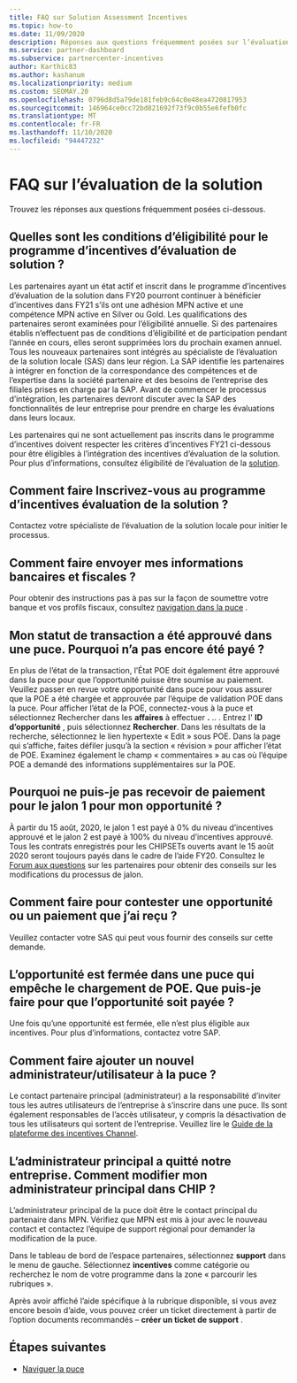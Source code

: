 ```yaml
---
title: FAQ sur Solution Assessment Incentives
ms.topic: how-to
ms.date: 11/09/2020
description: Réponses aux questions fréquemment posées sur l’évaluation de la solution
ms.service: partner-dashboard
ms.subservice: partnercenter-incentives
author: Karthic83
ms.author: kashanum
ms.localizationpriority: medium
ms.custom: SEOMAY.20
ms.openlocfilehash: 0796d8d5a79de181feb9c64c0e48ea4720817953
ms.sourcegitcommit: 146964ce0cc72bd821692f73f9c0b55e6fefb0fc
ms.translationtype: MT
ms.contentlocale: fr-FR
ms.lasthandoff: 11/10/2020
ms.locfileid: "94447232"
---
```

# <a name="solution-assessment-incentives-faq"></a>FAQ sur l’évaluation de la solution

Trouvez les réponses aux questions fréquemment posées ci-dessous.

## <a name="what-are-the-eligibility-requirements-for-the-solution-assessment-incentive-program"></a>Quelles sont les conditions d’éligibilité pour le programme d’incentives d’évaluation de solution ?

Les partenaires ayant un état actif et inscrit dans le programme d’incentives d’évaluation de la solution dans FY20 pourront continuer à bénéficier d’incentives dans FY21 s’ils ont une adhésion MPN active et une compétence MPN active en Silver ou Gold. Les qualifications des partenaires seront examinées pour l’éligibilité annuelle.  Si des partenaires établis n’effectuent pas de conditions d’éligibilité et de participation pendant l’année en cours, elles seront supprimées lors du prochain examen annuel.  Tous les nouveaux partenaires sont intégrés au spécialiste de l’évaluation de la solution locale (SAS) dans leur région.  La SAP identifie les partenaires à intégrer en fonction de la correspondance des compétences et de l’expertise dans la société partenaire et des besoins de l’entreprise des filiales prises en charge par la SAP.
Avant de commencer le processus d’intégration, les partenaires devront discuter avec la SAP des fonctionnalités de leur entreprise pour prendre en charge les évaluations dans leurs locaux. 

Les partenaires qui ne sont actuellement pas inscrits dans le programme d’incentives doivent respecter les critères d’incentives FY21 ci-dessous pour être éligibles à l’intégration des incentives d’évaluation de la solution. Pour plus d’informations, consultez éligibilité de l’évaluation de la [solution](chip-solutions-assessment-eligible.md).

## <a name="how-do-i-enroll-in-the-solution-assessments-incentive-program"></a>Comment faire Inscrivez-vous au programme d’incentives évaluation de la solution ?

Contactez votre spécialiste de l’évaluation de la solution locale pour initier le processus.

## <a name="how-do-i-submit-my-bank-and-tax-details"></a>Comment faire envoyer mes informations bancaires et fiscales ?

Pour obtenir des instructions pas à pas sur la façon de soumettre votre banque et vos profils fiscaux, consultez [navigation dans la puce](chip-intro.md) .

## <a name="my-deal-status-has-been-approved-in-chip-why-hasnt-it-been-paid-yet"></a>Mon statut de transaction a été approuvé dans une puce. Pourquoi n’a pas encore été payé ?

En plus de l’état de la transaction, l’État POE doit également être approuvé dans la puce pour que l’opportunité puisse être soumise au paiement. Veuillez passer en revue votre opportunité dans puce pour vous assurer que la POE a été chargée et approuvée par l’équipe de validation POE dans la puce. Pour afficher l’état de la POE, connectez-vous à la puce et sélectionnez Rechercher dans les **affaires** à effectuer **.** .. . Entrez l' **ID d’opportunité** , puis sélectionnez **Rechercher**. Dans les résultats de la recherche, sélectionnez le lien hypertexte « Edit » sous POE. Dans la page qui s’affiche, faites défiler jusqu’à la section « révision » pour afficher l’état de POE. Examinez également le champ « commentaires » au cas où l’équipe POE a demandé des informations supplémentaires sur la POE.

## <a name="why-did-i-not-receive-any-payment-for-milestone-1-for-my-opportunity"></a>Pourquoi ne puis-je pas recevoir de paiement pour le jalon 1 pour mon opportunité ?

À partir du 15 août, 2020, le jalon 1 est payé à 0% du niveau d’incentives approuvé et le jalon 2 est payé à 100% du niveau d’incentives approuvé. Tous les contrats enregistrés pour les CHIPSETs ouverts avant le 15 août 2020 seront toujours payés dans le cadre de l’aide FY20. Consultez le [Forum aux questions](https://assetsprod.microsoft.com/solution-assessment-incentive-program-faq.pdf) sur les partenaires pour obtenir des conseils sur les modifications du processus de jalon.

## <a name="how-to-i-dispute-an-opportunity-or-payment-i-received"></a>Comment faire pour contester une opportunité ou un paiement que j’ai reçu ?

Veuillez contacter votre SAS qui peut vous fournir des conseils sur cette demande.

## <a name="the-opportunity-is-closed-in-chip-which-is-preventing-me-from-uploading-poe-what-can-i-do-to-get-the-opportunity-paid"></a>L’opportunité est fermée dans une puce qui empêche le chargement de POE. Que puis-je faire pour que l’opportunité soit payée ?

Une fois qu’une opportunité est fermée, elle n’est plus éligible aux incentives. Pour plus d’informations, contactez votre SAP.

## <a name="how-do-i-add-a-new-adminuser-to-chip"></a>Comment faire ajouter un nouvel administrateur/utilisateur à la puce ?

Le contact partenaire principal (administrateur) a la responsabilité d’inviter tous les autres utilisateurs de l’entreprise à s’inscrire dans une puce. Ils sont également responsables de l’accès utilisateur, y compris la désactivation de tous les utilisateurs qui sortent de l’entreprise. Veuillez lire le [Guide de la plateforme des incentives Channel](chip-intro.md).

## <a name="the-primary-admin-has-left-our-company-how-do-we-change-my-primary-admin-in-chip"></a>L’administrateur principal a quitté notre entreprise. Comment modifier mon administrateur principal dans CHIP ?

L’administrateur principal de la puce doit être le contact principal du partenaire dans MPN. Vérifiez que MPN est mis à jour avec le nouveau contact et contactez l’équipe de support régional pour demander la modification de la puce.

Dans le tableau de bord de l’espace partenaires, sélectionnez **support** dans le menu de gauche. Sélectionnez **incentives** comme catégorie ou recherchez le nom de votre programme dans la zone « parcourir les rubriques ».

Après avoir affiché l’aide spécifique à la rubrique disponible, si vous avez encore besoin d’aide, vous pouvez créer un ticket directement à partir de l’option documents recommandés – **créer un ticket de support** .

## <a name="next-steps"></a>Étapes suivantes

- [Naviguer la puce](chip-intro.md)
